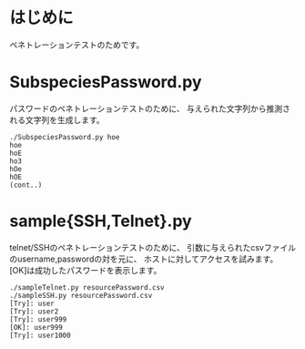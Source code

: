 はじめに
===========
ペネトレーションテストのためです。

SubspeciesPassword.py
=========================

パスワードのペネトレーションテストのために、
与えられた文字列から推測される文字列を生成します。

```text
./SubspeciesPassword.py hoe
hoe
hoE
ho3
hOe
hOE
(cont..)
```

sample{SSH,Telnet}.py
================================

telnet/SSHのペネトレーションテストのために、
引数に与えられたcsvファイルのusername,passwordの対を元に、
ホストに対してアクセスを試みます。
[OK]は成功したパスワードを表示します。

```text
./sampleTelnet.py resourcePassword.csv
./sampleSSH.py resourcePassword.csv
[Try]: user
[Try]: user2
[Try]: user999
[OK]: user999
[Try]: user1000
```